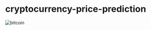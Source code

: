 # cryptocurrency-price-prediction

![bitcoin](https://user-images.githubusercontent.com/58178752/153759890-1d27bb0e-7dc4-4300-b5d7-8b707eb52005.png)
